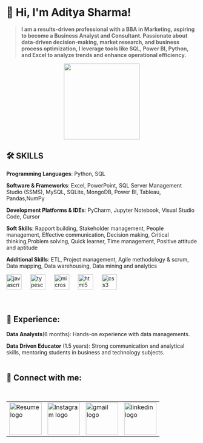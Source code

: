 # 👋 Hi, I'm Aditya Sharma!

>**I am a results-driven professional with a BBA in Marketing, aspiring to become a Business Analyst and Consultant. Passionate about data-driven decision-making, market research, and business process optimization, I leverage tools like SQL, Power BI, Python, and Excel to analyze trends and enhance operational efficiency.**
<p align="center">
<img height="200" src="https://cdn.dribbble.com/users/8619169/screenshots/16116886/media/a63d64bcccad878cb9dfdb9a9f6b6416.gif"  />
</p>

###

## 🛠️ SKILLS  

**Programming Languages**: Python, SQL 

**Software & Frameworks**: Excel, PowerPoint, SQL Server Management Studio (SSMS), MySQL, SQLite, MongoDB, Power BI, Tableau, Pandas,NumPy 

**Development Platforms & IDEs**:  PyCharm, Jupyter Notebook, Visual Studio Code, Cursor 

**Soft Skills**: Rapport building, Stakeholder management, People management, Effective communication, Decision making, Critical thinking,Problem solving, Quick learner, Time management, Positive attitude and aptitude 

**Additional Skills**: ETL, Project management, Agile methodology & scrum, Data mapping, Data warehousing, Data mining and analytics 

<div align="left">
  <img src="https://upload.wikimedia.org/wikipedia/commons/8/87/Sql_data_base_with_logo.png" height="40" alt="javascript logo"  />
  <img width="15" />
  <img src="https://upload.wikimedia.org/wikipedia/commons/c/c3/Python-logo-notext.svg" height="40" alt="typescript logo"  />
  <img width="15" />
  <img src="https://github.com/user-attachments/assets/3ee30f93-8f31-4056-865b-506725bcc546" height="40" alt="microsoft_office_excel"  />
  <img width="15" />
  <img src="https://th.bing.com/th?id=OSK.a7177a97eea720a74a2020d18260a6a0&w=46&h=46&c=11&rs=1&qlt=80&o=6&dpr=1.3&pid=SANGAM" height="40" alt="html5 logo"  />
  <img width="15" />
  <img src="https://upload.wikimedia.org/wikipedia/commons/4/4b/Tableau_Logo.png" height="40" alt="css3 logo"  />
  <img width="15" />
 
</div>
<br><br>

## 💼 Experience:

**Data Analysts**(6 months): Hands-on experience with data managements.

**Data Driven Educator** (1.5 years): Strong communication and analytical skills, mentoring students in business and technology subjects.
<br><br>

###

## 🔗 Connect with me:

<div align = "Center">
  <table>
  <tr>
 <td><a href="https://github.com/Admin0149/Admin0149/blob/main/My%20Resume.pdf" target="_blank">
   <img src="https://github.com/user-attachments/assets/bcd18df5-bed3-41a9-b0ba-e6bc9ac456c3" height="85" alt="Resume logo"  />
</a></td>&nbsp;&nbsp;

 <td><a href="https://www.instagram.com/theadmin2621/" target="_blank">
   <img src="https://github.com/user-attachments/assets/c2e68357-ea95-4f2f-aab5-873148e64216" height="85" alt="Instagram logo" />
</a></td>&nbsp;&nbsp;


   <td><a href="mailto:adityami149@gmail.com" target="_blank">
   <img src="https://github.com/user-attachments/assets/0c8e2fdd-f95f-4801-b57a-bdfdef09a4c8" height="85" alt="gmail logo" />
</a></td>&nbsp;&nbsp;


 <td><a href="https://www.linkedin.com/in/aditya-sharma-429414278/" target="_blank">
   <img src="https://github.com/user-attachments/assets/9fd2f5d3-5103-4463-8289-266e480c705e" height="85" alt="linkedin logo"  />
</a></td>&nbsp;&nbsp;
 </tr>
</table>

</div>

